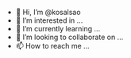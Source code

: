 - 👋 Hi, I’m @kosalsao
- 👀 I’m interested in ...
- 🌱 I’m currently learning ...
- 💞️ I’m looking to collaborate on ...
- 📫 How to reach me ...

<!---
kosalsao/kosalsao is a ✨ special ✨ repository because its `README.md` (this file) appears on your GitHub profile.
You can click the Preview link to take a look at your changes.
--->
